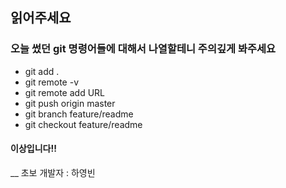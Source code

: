## 읽어주세요
### 오늘 썼던 git 명령어들에 대해서 나열할테니 주의깊게 봐주세요
 - git add .
 - git remote -v
 - git remote add URL
 - git push origin master
 - git branch feature/readme
 - git checkout feature/readme

#### 이상입니다!!
__ 초보 개발자 : 하영빈 
